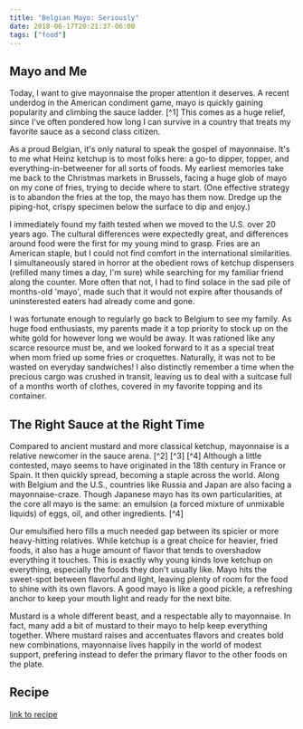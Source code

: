 ```yaml
---
title: "Belgian Mayo: Seriously"
date: 2018-06-17T20:21:37-06:00
tags: ["food"]
---
```


## Mayo and Me
Today, I want to give mayonnaise the proper attention it deserves. A recent underdog in the American condiment game, mayo is quickly gaining popularity and climbing the sauce ladder. [^1] This comes as a huge relief, since I've often pondered how long I can survive in a country that treats my favorite sauce as a second class citizen.

As a proud Belgian, it's only natural to speak the gospel of mayonnaise. It's to me what Heinz ketchup is to most folks here: a go-to dipper, topper, and everything-in-betweener for all sorts of foods. My earliest memories take me back to the Christmas markets in Brussels, facing a huge glob of mayo on my cone of fries, trying to decide where to start. (One effective strategy is to abandon the fries at the top, the mayo has them now. Dredge up the piping-hot, crispy specimen below the surface to dip and enjoy.)

I immediately found my faith tested when we moved to the U.S. over 20 years ago. The cultural differences were expectedly great, and differences around food were the first for my young mind to grasp. Fries are an American staple, but I could not find comfort in the international similarities. I simultaneously stared in horror at the obedient rows of ketchup dispensers (refilled many times a day, I'm sure) while searching for my familiar friend along the counter. More often that not, I had to find solace in the sad pile of months-old 'mayo', made such that it would not expire after thousands of uninsterested eaters had already come and gone.

I was fortunate enough to regularly go back to Belgium to see my family. As huge food enthusiasts, my parents made it a top priority to stock up on the white gold for however long we would be away. It was rationed like any scarce resource must be, and we looked forward to it as a special treat when mom fried up some fries or croquettes. Naturally, it was not to be wasted on everyday sandwiches! I also distinctly remember a time when the precious cargo was crushed in transit, leaving us to deal with a suitcase full of a months worth of clothes, covered in my favorite topping and its container.

## The Right Sauce at the Right Time
Compared to ancient mustard and more classical ketchup, mayonnaise is a relative newcomer in the sauce arena. [^2] [^3] [^4] Although a little contested, mayo seems to have originated in the 18th century in France or Spain. It then quickly spread, becoming a staple across the world. Along with Belgium and the U.S., countries like Russia and Japan are also facing a mayonnaise-craze. Though Japanese mayo has its own particularities, at the core all mayo is the same: an emulsion (a forced mixture of unmixable liquids) of eggs, oil, and other ingredients. [^4]

Our emulsified hero fills a much needed gap between its spicier or more heavy-hitting relatives. While ketchup is a great choice for heavier, fried foods, it also has a huge amount of flavor that tends to overshadow everything it touches. This is exactly why young kinds love ketchup on everything, especially the foods they don't usually like. Mayo hits the sweet-spot between flavorful and light, leaving plenty of room for the food to shine with its own flavors. A good mayo is like a good pickle, a refreshing anchor to keep your mouth light and ready for the next bite.

Mustard is a whole different beast, and a respectable ally to mayonnaise. In fact, many add a bit of mustard to their mayo to help keep everything together. Where mustard raises and accentuates flavors and creates bold new combinations, mayonnaise lives happily in the world of modest support, prefering instead to defer the primary flavor to the other foods on the plate.

## Recipe

[link to recipe](/recipes/mayonnaise)
